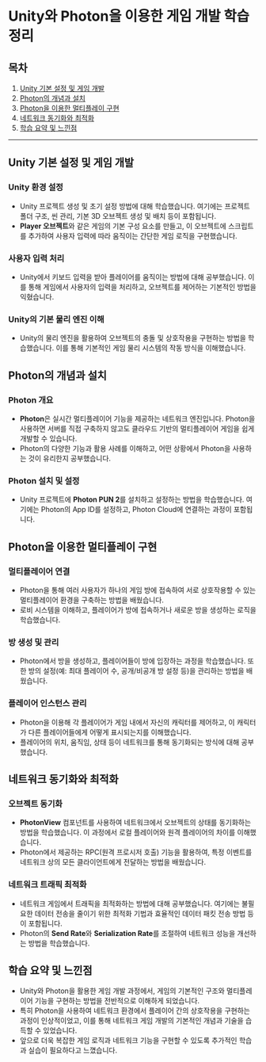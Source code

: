 # Unity와 Photon을 이용한 게임 개발 학습 정리

## 목차
1. [Unity 기본 설정 및 게임 개발](#unity-기본-설정-및-게임-개발)
2. [Photon의 개념과 설치](#photon의-개념과-설치)
3. [Photon을 이용한 멀티플레이 구현](#photon을-이용한-멀티플레이-구현)
4. [네트워크 동기화와 최적화](#네트워크-동기화와-최적화)
5. [학습 요약 및 느낀점](#학습-요약-및-느낀점)

---

## Unity 기본 설정 및 게임 개발
### Unity 환경 설정
- Unity 프로젝트 생성 및 초기 설정 방법에 대해 학습했습니다. 여기에는 프로젝트 폴더 구조, 씬 관리, 기본 3D 오브젝트 생성 및 배치 등이 포함됩니다.
- **Player 오브젝트**와 같은 게임의 기본 구성 요소를 만들고, 이 오브젝트에 스크립트를 추가하여 사용자 입력에 따라 움직이는 간단한 게임 로직을 구현했습니다.

### 사용자 입력 처리
- Unity에서 키보드 입력을 받아 플레이어를 움직이는 방법에 대해 공부했습니다. 이를 통해 게임에서 사용자의 입력을 처리하고, 오브젝트를 제어하는 기본적인 방법을 익혔습니다.

### Unity의 기본 물리 엔진 이해
- Unity의 물리 엔진을 활용하여 오브젝트의 충돌 및 상호작용을 구현하는 방법을 학습했습니다. 이를 통해 기본적인 게임 물리 시스템의 작동 방식을 이해했습니다.

## Photon의 개념과 설치
### Photon 개요
- **Photon**은 실시간 멀티플레이어 기능을 제공하는 네트워크 엔진입니다. Photon을 사용하면 서버를 직접 구축하지 않고도 클라우드 기반의 멀티플레이어 게임을 쉽게 개발할 수 있습니다.
- Photon의 다양한 기능과 활용 사례를 이해하고, 어떤 상황에서 Photon을 사용하는 것이 유리한지 공부했습니다.

### Photon 설치 및 설정
- Unity 프로젝트에 **Photon PUN 2**를 설치하고 설정하는 방법을 학습했습니다. 여기에는 Photon의 App ID를 설정하고, Photon Cloud에 연결하는 과정이 포함됩니다.

## Photon을 이용한 멀티플레이 구현
### 멀티플레이어 연결
- Photon을 통해 여러 사용자가 하나의 게임 방에 접속하여 서로 상호작용할 수 있는 멀티플레이어 환경을 구축하는 방법을 배웠습니다.
- 로비 시스템을 이해하고, 플레이어가 방에 접속하거나 새로운 방을 생성하는 로직을 학습했습니다.

### 방 생성 및 관리
- Photon에서 방을 생성하고, 플레이어들이 방에 입장하는 과정을 학습했습니다. 또한 방의 설정(예: 최대 플레이어 수, 공개/비공개 방 설정 등)을 관리하는 방법을 배웠습니다.

### 플레이어 인스턴스 관리
- Photon을 이용해 각 플레이어가 게임 내에서 자신의 캐릭터를 제어하고, 이 캐릭터가 다른 플레이어들에게 어떻게 표시되는지를 이해했습니다. 
- 플레이어의 위치, 움직임, 상태 등이 네트워크를 통해 동기화되는 방식에 대해 공부했습니다.

## 네트워크 동기화와 최적화
### 오브젝트 동기화
- **PhotonView** 컴포넌트를 사용하여 네트워크에서 오브젝트의 상태를 동기화하는 방법을 학습했습니다. 이 과정에서 로컬 플레이어와 원격 플레이어의 차이를 이해했습니다.
- Photon에서 제공하는 RPC(원격 프로시저 호출) 기능을 활용하여, 특정 이벤트를 네트워크 상의 모든 클라이언트에게 전달하는 방법을 배웠습니다.

### 네트워크 트래픽 최적화
- 네트워크 게임에서 트래픽을 최적화하는 방법에 대해 공부했습니다. 여기에는 불필요한 데이터 전송을 줄이기 위한 최적화 기법과 효율적인 데이터 패킷 전송 방법 등이 포함됩니다.
- Photon의 **Send Rate**와 **Serialization Rate**를 조절하여 네트워크 성능을 개선하는 방법을 학습했습니다.

## 학습 요약 및 느낀점
- Unity와 Photon을 활용한 게임 개발 과정에서, 게임의 기본적인 구조와 멀티플레이어 기능을 구현하는 방법을 전반적으로 이해하게 되었습니다.
- 특히 Photon을 사용하여 네트워크 환경에서 플레이어 간의 상호작용을 구현하는 과정이 인상적이었고, 이를 통해 네트워크 게임 개발의 기본적인 개념과 기술을 습득할 수 있었습니다.
- 앞으로 더욱 복잡한 게임 로직과 네트워크 기능을 구현할 수 있도록 추가적인 학습과 실습이 필요하다고 느꼈습니다.
